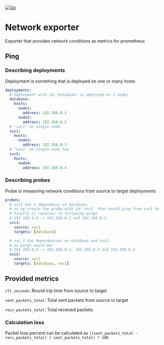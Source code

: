 [![Go](https://github.com/auntan/network_exporter/actions/workflows/go.yml/badge.svg)](https://github.com/auntan/network_exporter/actions/workflows/go.yml)

# Network exporter
Exporter that provides network conditions as metrics for prometheus

## Ping

### Describing deployments
Deployment is something that is deployed on one or many hosts
```yaml
deployments:
  # deployment with id:'database' is deployed on 2 nodes
  database:
    hosts:
      node1:
        address: 192.168.0.1
      node2:
        address: 192.168.0.2
  # 'svc1' on single node
  svc1:
    hosts:
      node3:
        address: 192.168.0.3
  # 'svc2' on single node too
  svc2:
    hosts:
      node4:
        address: 192.168.0.4
```

### Describing probes
Probe is measuring network conditions from source to target deployments
```yaml
probes:
  # svc1 has 1 dependency on database,
  # so we create the probe with id:'svc1' that would ping from svc1 to database deployments hosts
  # finally it resolves to following pings 
  # 192.168.0.3 -> 192.168.0.1 and 192.168.0.2
  svc1: 
    source: svc1 
    targets: [database] 

  # svc 2 has dependencies on database and svc1,
  # so pings would be:
  # 192.168.0.4 -> 192.168.0.1, 192.168.0.2 and 192.168.0.3
  svc2:
    source: svc2
    targets: [database, svc1]
```

## Provided metrics
`rtt_seconds`: Round trip time from source to target

`sent_packets_total`: Total sent packets from source to target

`recv_packets_total`: Total received packets

### Calculation loss
Packet loss percent can be calculated as `((sent_packets_total - recv_packets_total) / sent_packets_total) * 100`
